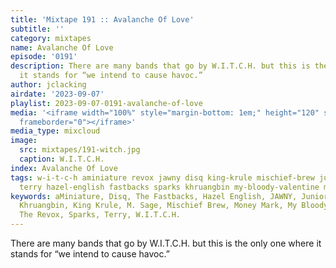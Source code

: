 ```yaml
---
title: 'Mixtape 191 :: Avalanche Of Love'
subtitle: ''
category: mixtapes
name: Avalanche Of Love
episode: '0191'
description: There are many bands that go by W.I.T.C.H. but this is the only one where
  it stands for “we intend to cause havoc.”
author: jclacking
airdate: '2023-09-07'
playlist: 2023-09-07-0191-avalanche-of-love
media: '<iframe width="100%" style="margin-bottom: 1em;" height="120" src="https://www.mixcloud.com/widget/iframe/?feed=%2Flouderthanwar%2Fthe-mixtape-191-avalanche-of-love-2023-09-07%2F&hide_artwork=1&hide_cover=1&light=1"
  frameborder="0"></iframe>'
media_type: mixcloud
image:
  src: mixtapes/191-witch.jpg
  caption: W.I.T.C.H.
index: Avalanche Of Love
tags: w-i-t-c-h aminiature revox jawny disq king-krule mischief-brew junior-y-su-equipo
  terry hazel-english fastbacks sparks khruangbin my-bloody-valentine money-mark m-sage
keywords: aMiniature, Disq, The Fastbacks, Hazel English, JAWNY, Junior y Su Equipo,
  Khruangbin, King Krule, M. Sage, Mischief Brew, Money Mark, My Bloody Valentine,
  The Revox, Sparks, Terry, W.I.T.C.H.
---
```

There are many bands that go by W.I.T.C.H. but this is the only one where it stands for “we intend to cause havoc.”
